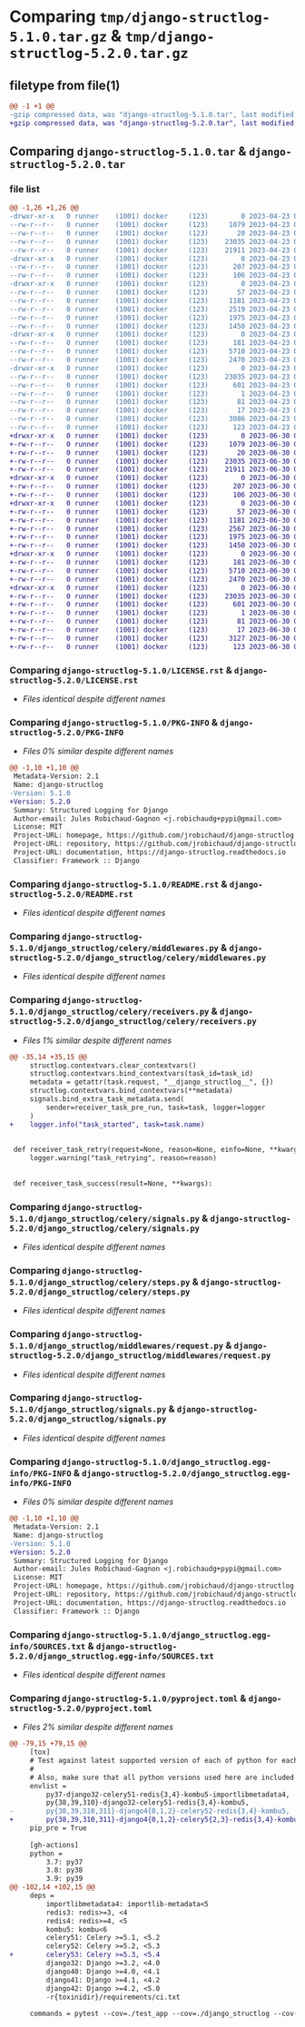 # Comparing `tmp/django-structlog-5.1.0.tar.gz` & `tmp/django-structlog-5.2.0.tar.gz`

## filetype from file(1)

```diff
@@ -1 +1 @@
-gzip compressed data, was "django-structlog-5.1.0.tar", last modified: Sun Apr 23 02:54:08 2023, max compression
+gzip compressed data, was "django-structlog-5.2.0.tar", last modified: Fri Jun 30 01:26:51 2023, max compression
```

## Comparing `django-structlog-5.1.0.tar` & `django-structlog-5.2.0.tar`

### file list

```diff
@@ -1,26 +1,26 @@
-drwxr-xr-x   0 runner    (1001) docker     (123)        0 2023-04-23 02:54:08.865115 django-structlog-5.1.0/
--rw-r--r--   0 runner    (1001) docker     (123)     1079 2023-04-23 02:53:57.000000 django-structlog-5.1.0/LICENSE.rst
--rw-r--r--   0 runner    (1001) docker     (123)       20 2023-04-23 02:53:57.000000 django-structlog-5.1.0/MANIFEST.in
--rw-r--r--   0 runner    (1001) docker     (123)    23035 2023-04-23 02:54:08.865115 django-structlog-5.1.0/PKG-INFO
--rw-r--r--   0 runner    (1001) docker     (123)    21911 2023-04-23 02:53:57.000000 django-structlog-5.1.0/README.rst
-drwxr-xr-x   0 runner    (1001) docker     (123)        0 2023-04-23 02:54:08.865115 django-structlog-5.1.0/django_structlog/
--rw-r--r--   0 runner    (1001) docker     (123)      207 2023-04-23 02:53:57.000000 django-structlog-5.1.0/django_structlog/__init__.py
--rw-r--r--   0 runner    (1001) docker     (123)      106 2023-04-23 02:53:57.000000 django-structlog-5.1.0/django_structlog/apps.py
-drwxr-xr-x   0 runner    (1001) docker     (123)        0 2023-04-23 02:54:08.865115 django-structlog-5.1.0/django_structlog/celery/
--rw-r--r--   0 runner    (1001) docker     (123)       57 2023-04-23 02:53:57.000000 django-structlog-5.1.0/django_structlog/celery/__init__.py
--rw-r--r--   0 runner    (1001) docker     (123)     1181 2023-04-23 02:53:57.000000 django-structlog-5.1.0/django_structlog/celery/middlewares.py
--rw-r--r--   0 runner    (1001) docker     (123)     2519 2023-04-23 02:53:57.000000 django-structlog-5.1.0/django_structlog/celery/receivers.py
--rw-r--r--   0 runner    (1001) docker     (123)     1975 2023-04-23 02:53:57.000000 django-structlog-5.1.0/django_structlog/celery/signals.py
--rw-r--r--   0 runner    (1001) docker     (123)     1450 2023-04-23 02:53:57.000000 django-structlog-5.1.0/django_structlog/celery/steps.py
-drwxr-xr-x   0 runner    (1001) docker     (123)        0 2023-04-23 02:54:08.865115 django-structlog-5.1.0/django_structlog/middlewares/
--rw-r--r--   0 runner    (1001) docker     (123)      181 2023-04-23 02:53:57.000000 django-structlog-5.1.0/django_structlog/middlewares/__init__.py
--rw-r--r--   0 runner    (1001) docker     (123)     5710 2023-04-23 02:53:57.000000 django-structlog-5.1.0/django_structlog/middlewares/request.py
--rw-r--r--   0 runner    (1001) docker     (123)     2470 2023-04-23 02:53:57.000000 django-structlog-5.1.0/django_structlog/signals.py
-drwxr-xr-x   0 runner    (1001) docker     (123)        0 2023-04-23 02:54:08.865115 django-structlog-5.1.0/django_structlog.egg-info/
--rw-r--r--   0 runner    (1001) docker     (123)    23035 2023-04-23 02:54:08.000000 django-structlog-5.1.0/django_structlog.egg-info/PKG-INFO
--rw-r--r--   0 runner    (1001) docker     (123)      601 2023-04-23 02:54:08.000000 django-structlog-5.1.0/django_structlog.egg-info/SOURCES.txt
--rw-r--r--   0 runner    (1001) docker     (123)        1 2023-04-23 02:54:08.000000 django-structlog-5.1.0/django_structlog.egg-info/dependency_links.txt
--rw-r--r--   0 runner    (1001) docker     (123)       81 2023-04-23 02:54:08.000000 django-structlog-5.1.0/django_structlog.egg-info/requires.txt
--rw-r--r--   0 runner    (1001) docker     (123)       17 2023-04-23 02:54:08.000000 django-structlog-5.1.0/django_structlog.egg-info/top_level.txt
--rw-r--r--   0 runner    (1001) docker     (123)     3086 2023-04-23 02:53:57.000000 django-structlog-5.1.0/pyproject.toml
--rw-r--r--   0 runner    (1001) docker     (123)      123 2023-04-23 02:54:08.865115 django-structlog-5.1.0/setup.cfg
+drwxr-xr-x   0 runner    (1001) docker     (123)        0 2023-06-30 01:26:51.688402 django-structlog-5.2.0/
+-rw-r--r--   0 runner    (1001) docker     (123)     1079 2023-06-30 01:26:37.000000 django-structlog-5.2.0/LICENSE.rst
+-rw-r--r--   0 runner    (1001) docker     (123)       20 2023-06-30 01:26:37.000000 django-structlog-5.2.0/MANIFEST.in
+-rw-r--r--   0 runner    (1001) docker     (123)    23035 2023-06-30 01:26:51.688402 django-structlog-5.2.0/PKG-INFO
+-rw-r--r--   0 runner    (1001) docker     (123)    21911 2023-06-30 01:26:37.000000 django-structlog-5.2.0/README.rst
+drwxr-xr-x   0 runner    (1001) docker     (123)        0 2023-06-30 01:26:51.684402 django-structlog-5.2.0/django_structlog/
+-rw-r--r--   0 runner    (1001) docker     (123)      207 2023-06-30 01:26:37.000000 django-structlog-5.2.0/django_structlog/__init__.py
+-rw-r--r--   0 runner    (1001) docker     (123)      106 2023-06-30 01:26:37.000000 django-structlog-5.2.0/django_structlog/apps.py
+drwxr-xr-x   0 runner    (1001) docker     (123)        0 2023-06-30 01:26:51.688402 django-structlog-5.2.0/django_structlog/celery/
+-rw-r--r--   0 runner    (1001) docker     (123)       57 2023-06-30 01:26:37.000000 django-structlog-5.2.0/django_structlog/celery/__init__.py
+-rw-r--r--   0 runner    (1001) docker     (123)     1181 2023-06-30 01:26:37.000000 django-structlog-5.2.0/django_structlog/celery/middlewares.py
+-rw-r--r--   0 runner    (1001) docker     (123)     2567 2023-06-30 01:26:37.000000 django-structlog-5.2.0/django_structlog/celery/receivers.py
+-rw-r--r--   0 runner    (1001) docker     (123)     1975 2023-06-30 01:26:37.000000 django-structlog-5.2.0/django_structlog/celery/signals.py
+-rw-r--r--   0 runner    (1001) docker     (123)     1450 2023-06-30 01:26:37.000000 django-structlog-5.2.0/django_structlog/celery/steps.py
+drwxr-xr-x   0 runner    (1001) docker     (123)        0 2023-06-30 01:26:51.688402 django-structlog-5.2.0/django_structlog/middlewares/
+-rw-r--r--   0 runner    (1001) docker     (123)      181 2023-06-30 01:26:37.000000 django-structlog-5.2.0/django_structlog/middlewares/__init__.py
+-rw-r--r--   0 runner    (1001) docker     (123)     5710 2023-06-30 01:26:37.000000 django-structlog-5.2.0/django_structlog/middlewares/request.py
+-rw-r--r--   0 runner    (1001) docker     (123)     2470 2023-06-30 01:26:37.000000 django-structlog-5.2.0/django_structlog/signals.py
+drwxr-xr-x   0 runner    (1001) docker     (123)        0 2023-06-30 01:26:51.684402 django-structlog-5.2.0/django_structlog.egg-info/
+-rw-r--r--   0 runner    (1001) docker     (123)    23035 2023-06-30 01:26:51.000000 django-structlog-5.2.0/django_structlog.egg-info/PKG-INFO
+-rw-r--r--   0 runner    (1001) docker     (123)      601 2023-06-30 01:26:51.000000 django-structlog-5.2.0/django_structlog.egg-info/SOURCES.txt
+-rw-r--r--   0 runner    (1001) docker     (123)        1 2023-06-30 01:26:51.000000 django-structlog-5.2.0/django_structlog.egg-info/dependency_links.txt
+-rw-r--r--   0 runner    (1001) docker     (123)       81 2023-06-30 01:26:51.000000 django-structlog-5.2.0/django_structlog.egg-info/requires.txt
+-rw-r--r--   0 runner    (1001) docker     (123)       17 2023-06-30 01:26:51.000000 django-structlog-5.2.0/django_structlog.egg-info/top_level.txt
+-rw-r--r--   0 runner    (1001) docker     (123)     3127 2023-06-30 01:26:37.000000 django-structlog-5.2.0/pyproject.toml
+-rw-r--r--   0 runner    (1001) docker     (123)      123 2023-06-30 01:26:51.688402 django-structlog-5.2.0/setup.cfg
```

### Comparing `django-structlog-5.1.0/LICENSE.rst` & `django-structlog-5.2.0/LICENSE.rst`

 * *Files identical despite different names*

### Comparing `django-structlog-5.1.0/PKG-INFO` & `django-structlog-5.2.0/PKG-INFO`

 * *Files 0% similar despite different names*

```diff
@@ -1,10 +1,10 @@
 Metadata-Version: 2.1
 Name: django-structlog
-Version: 5.1.0
+Version: 5.2.0
 Summary: Structured Logging for Django
 Author-email: Jules Robichaud-Gagnon <j.robichaudg+pypi@gmail.com>
 License: MIT
 Project-URL: homepage, https://github.com/jrobichaud/django-structlog
 Project-URL: repository, https://github.com/jrobichaud/django-structlog
 Project-URL: documentation, https://django-structlog.readthedocs.io
 Classifier: Framework :: Django
```

### Comparing `django-structlog-5.1.0/README.rst` & `django-structlog-5.2.0/README.rst`

 * *Files identical despite different names*

### Comparing `django-structlog-5.1.0/django_structlog/celery/middlewares.py` & `django-structlog-5.2.0/django_structlog/celery/middlewares.py`

 * *Files identical despite different names*

### Comparing `django-structlog-5.1.0/django_structlog/celery/receivers.py` & `django-structlog-5.2.0/django_structlog/celery/receivers.py`

 * *Files 1% similar despite different names*

```diff
@@ -35,14 +35,15 @@
     structlog.contextvars.clear_contextvars()
     structlog.contextvars.bind_contextvars(task_id=task_id)
     metadata = getattr(task.request, "__django_structlog__", {})
     structlog.contextvars.bind_contextvars(**metadata)
     signals.bind_extra_task_metadata.send(
         sender=receiver_task_pre_run, task=task, logger=logger
     )
+    logger.info("task_started", task=task.name)
 
 
 def receiver_task_retry(request=None, reason=None, einfo=None, **kwargs):
     logger.warning("task_retrying", reason=reason)
 
 
 def receiver_task_success(result=None, **kwargs):
```

### Comparing `django-structlog-5.1.0/django_structlog/celery/signals.py` & `django-structlog-5.2.0/django_structlog/celery/signals.py`

 * *Files identical despite different names*

### Comparing `django-structlog-5.1.0/django_structlog/celery/steps.py` & `django-structlog-5.2.0/django_structlog/celery/steps.py`

 * *Files identical despite different names*

### Comparing `django-structlog-5.1.0/django_structlog/middlewares/request.py` & `django-structlog-5.2.0/django_structlog/middlewares/request.py`

 * *Files identical despite different names*

### Comparing `django-structlog-5.1.0/django_structlog/signals.py` & `django-structlog-5.2.0/django_structlog/signals.py`

 * *Files identical despite different names*

### Comparing `django-structlog-5.1.0/django_structlog.egg-info/PKG-INFO` & `django-structlog-5.2.0/django_structlog.egg-info/PKG-INFO`

 * *Files 0% similar despite different names*

```diff
@@ -1,10 +1,10 @@
 Metadata-Version: 2.1
 Name: django-structlog
-Version: 5.1.0
+Version: 5.2.0
 Summary: Structured Logging for Django
 Author-email: Jules Robichaud-Gagnon <j.robichaudg+pypi@gmail.com>
 License: MIT
 Project-URL: homepage, https://github.com/jrobichaud/django-structlog
 Project-URL: repository, https://github.com/jrobichaud/django-structlog
 Project-URL: documentation, https://django-structlog.readthedocs.io
 Classifier: Framework :: Django
```

### Comparing `django-structlog-5.1.0/django_structlog.egg-info/SOURCES.txt` & `django-structlog-5.2.0/django_structlog.egg-info/SOURCES.txt`

 * *Files identical despite different names*

### Comparing `django-structlog-5.1.0/pyproject.toml` & `django-structlog-5.2.0/pyproject.toml`

 * *Files 2% similar despite different names*

```diff
@@ -79,15 +79,15 @@
     [tox]
     # Test against latest supported version of each of python for each Django version.
     #
     # Also, make sure that all python versions used here are included in ./github/worksflows/main.yml
     envlist =
         py37-django32-celery51-redis{3,4}-kombu5-importlibmetadata4,
         py{38,39,310}-django32-celery51-redis{3,4}-kombu5,
-        py{38,39,310,311}-django4{0,1,2}-celery52-redis{3,4}-kombu5,
+        py{38,39,310,311}-django4{0,1,2}-celery5{2,3}-redis{3,4}-kombu5,
     pip_pre = True
 
     [gh-actions]
     python =
         3.7: py37
         3.8: py38
         3.9: py39
@@ -102,14 +102,15 @@
     deps =
         importlibmetadata4: importlib-metadata<5
         redis3: redis>=3, <4
         redis4: redis>=4, <5
         kombu5: kombu<6
         celery51: Celery >=5.1, <5.2
         celery52: Celery >=5.2, <5.3
+        celery53: Celery >=5.3, <5.4
         django32: Django >=3.2, <4.0
         django40: Django >=4.0, <4.1
         django41: Django >=4.1, <4.2
         django42: Django >=4.2, <5.0
         -r{toxinidir}/requirements/ci.txt
 
     commands = pytest --cov=./test_app --cov=./django_structlog --cov-append test_app
```


